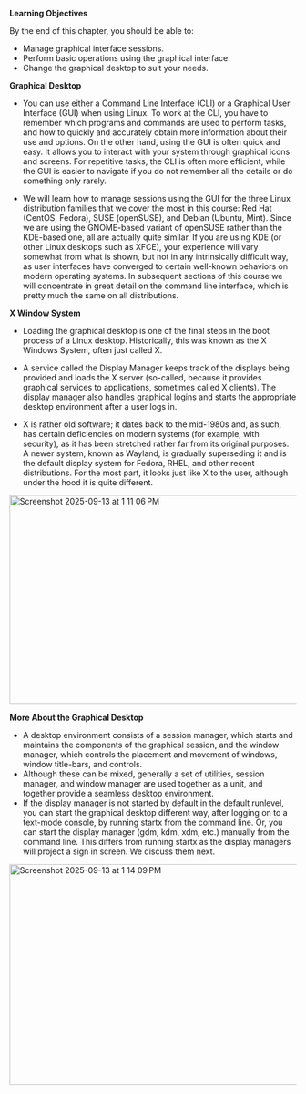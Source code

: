 **Learning Objectives**

By the end of this chapter, you should be able to:

 - Manage graphical interface sessions.
 - Perform basic operations using the graphical interface.
 - Change the graphical desktop to suit your needs.

**Graphical Desktop**
 - You can use either a Command Line Interface (CLI) or a Graphical User Interface (GUI) when using Linux. To work at the CLI, you have to remember which programs and commands are used to perform tasks, and how to quickly and accurately obtain more information about their use and options. On the other hand, using the GUI is often quick and easy. It allows you to interact with your system through graphical icons and screens. For repetitive tasks, the CLI is often more efficient, while the GUI is easier to navigate if you do not remember all the details or do something only rarely.

 - We will learn how to manage sessions using the GUI for the three Linux distribution families that we cover the most in this course: Red Hat (CentOS, Fedora), SUSE (openSUSE), 
and Debian (Ubuntu, Mint). 
Since we are using the GNOME-based variant of openSUSE rather than the KDE-based one, all are actually quite similar. If you are using KDE (or other Linux desktops such as XFCE), 
your experience will vary somewhat from what is shown, 
but not in any intrinsically difficult way, as user interfaces have converged to certain well-known behaviors on modern operating systems. 
In subsequent sections of this course we will concentrate in great detail on the command line interface, which is pretty much the same on all distributions.

**X Window System**


 - Loading the graphical desktop is one of the final steps in the boot process of a Linux desktop. Historically, this was known as the X Windows System, often just called X.

 - A service called the Display Manager keeps track of the displays being provided and loads the X server (so-called, because it provides graphical services to applications, sometimes called X clients). The display manager also handles graphical logins and starts the appropriate desktop environment after a user logs in.

 - X is rather old software; it dates back to the mid-1980s and, as such, has certain deficiencies on modern systems (for example, with security), as it has been stretched rather far from its original purposes. A newer system, known as Wayland, is gradually superseding it and is the default display system for Fedora, RHEL, and other recent distributions.  For the most part, it looks just like X to the user, although under the hood it is quite different.

<img width="1011" height="367" alt="Screenshot 2025-09-13 at 1 11 06 PM" src="https://github.com/user-attachments/assets/7d1c0e52-c635-489d-9f82-8696add88801" />

**More About the Graphical Desktop**

 - A desktop environment consists of a session manager, which starts and maintains the components of the graphical session, and the window manager, which controls the placement and movement of windows, window title-bars, and controls.
 - Although these can be mixed, generally a set of utilities, session manager, and window manager are used together as a unit, and together provide a seamless desktop environment.
 - If the display manager is not started by default in the default runlevel, you can start the graphical desktop different way, after logging on to a text-mode console, by running startx from the command line. Or, you can start the display manager (gdm, kdm, xdm, etc.) manually from the command line. This differs from running startx as the display managers will project a sign in screen. We discuss them next.

<img width="1021" height="387" alt="Screenshot 2025-09-13 at 1 14 09 PM" src="https://github.com/user-attachments/assets/4825127d-f257-4c48-bb44-b56a409d64af" />

